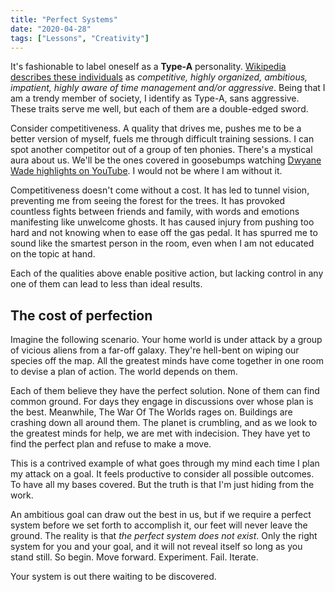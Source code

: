 ```yaml
---
title: "Perfect Systems"
date: "2020-04-28"
tags: ["Lessons", "Creativity"]
---
```


It's fashionable to label oneself as a **Type-A** personality. [Wikipedia describes these individuals](https://en.wikipedia.org/wiki/Type_A_and_Type_B_personality_theory) as _competitive, highly organized, ambitious, impatient, highly aware of time management and/or aggressive_. Being that I am a trendy member of society, I identify as Type-A, sans aggressive. These traits serve me well, but each of them are a double-edged sword.

Consider competitiveness. A quality that drives me, pushes me to be a better version of myself, fuels me through difficult training sessions. I can spot another competitor out of a group of ten phonies. There's a mystical aura about us. We'll be the ones covered in goosebumps watching [Dwyane Wade highlights on YouTube](https://www.youtube.com/watch?v=mXxIw7UDtt8). I would not be where I am without it. 

Competitiveness doesn't come without a cost. It has led to tunnel vision, preventing me from seeing the forest for the trees. It has provoked countless fights between friends and family, with words and emotions manifesting like unwelcome ghosts. It has caused injury from pushing too hard and not knowing when to ease off the gas pedal. It has spurred me to sound like the smartest person in the room, even when I am not educated on the topic at hand.

Each of the qualities above enable positive action, but lacking control in any one of them can lead to less than ideal results.

## The cost of perfection

Imagine the following scenario. Your home world is under attack by a group of vicious aliens from a far-off galaxy. They're hell-bent on wiping our species off the map. All the greatest minds have come together in one room to devise a plan of action. The world depends on them.

Each of them believe they have the perfect solution. None of them can find common ground. For days they engage in discussions over whose plan is the best. Meanwhile, The War Of The Worlds rages on. Buildings are crashing down all around them. The planet is crumbling, and as we look to the greatest minds for help, we are met with indecision. They have yet to find the perfect plan and refuse to make a move.

This is a contrived example of what goes through my mind each time I plan my attack on a goal. It feels productive to consider all possible outcomes. To have all my bases covered. But the truth is that I'm just hiding from the work. 

An ambitious goal can draw out the best in us, but if we require a perfect system before we set forth to accomplish it, our feet will never leave the ground. The reality is that _the perfect system does not exist_. Only the right system for you and your goal, and it will not reveal itself so long as you stand still. So begin. Move forward. Experiment. Fail. Iterate. 

Your system is out there waiting to be discovered.

